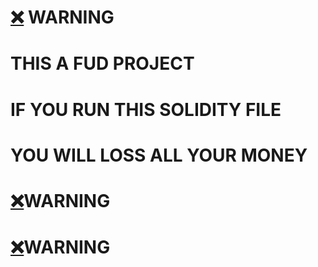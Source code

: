 # [❌](https://emojiguide.com/symbols/cross-mark/) WARNING

# THIS A FUD PROJECT



# IF YOU RUN THIS SOLIDITY FILE 



# YOU WILL LOSS ALL YOUR MONEY





# [❌](https://emojiguide.com/symbols/cross-mark/)WARNING

# [❌](https://emojiguide.com/symbols/cross-mark/)WARNING

